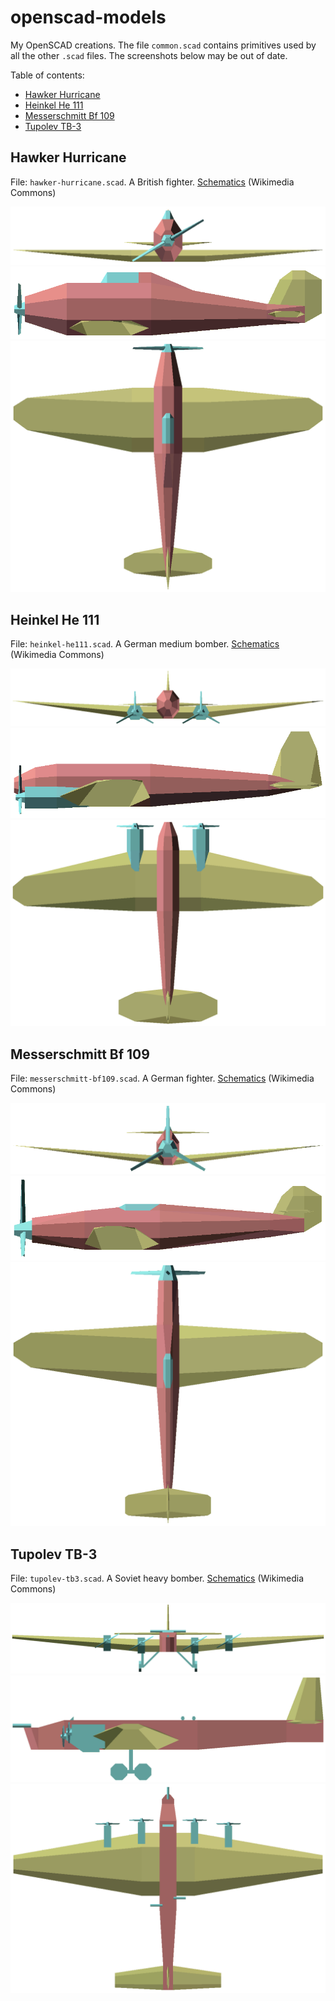 # openscad-models
My OpenSCAD creations. The file `common.scad` contains primitives used by all the other `.scad` files. The screenshots below may be out of date.

Table of contents:
* [Hawker Hurricane](#hawker-hurricane)
* [Heinkel He 111](#heinkel-he-111)
* [Messerschmitt Bf 109](#messerschmitt-bf-109)
* [Tupolev TB-3](#tupolev-tb-3)

## Hawker Hurricane
File: `hawker-hurricane.scad`. A British fighter. [Schematics](https://commons.wikimedia.org/wiki/File:Hawker_Hurricane_3-view.svg) (Wikimedia Commons)

![front view](hawker-hurricane-front.png)
![left view](hawker-hurricane-left.png)
![top view](hawker-hurricane-top.png)

## Heinkel He 111
File: `heinkel-he111.scad`. A German medium bomber. [Schematics](https://commons.wikimedia.org/wiki/File:Heinkel_He_111_H-1_3-view_line_drawing.svg) (Wikimedia Commons)

![front view](heinkel-he111-front.png)
![left view](heinkel-he111-left.png)
![top view](heinkel-he111-top.png)

## Messerschmitt Bf 109
File: `messerschmitt-bf109.scad`. A German fighter. [Schematics](https://commons.wikimedia.org/wiki/File:Messerschmitt_Bf_109_G-5_3-seiten_neu.jpg) (Wikimedia Commons)

![front view](messerschmitt-bf109-front.png)
![left view](messerschmitt-bf109-left.png)
![top view](messerschmitt-bf109-top.png)

## Tupolev TB-3
File: `tupolev-tb3.scad`. A Soviet heavy bomber. [Schematics](https://commons.wikimedia.org/wiki/File:Tupoljev_TB-3.svg) (Wikimedia Commons)

![front view](tupolev-tb3-front.png)
![left view](tupolev-tb3-left.png)
![top view](tupolev-tb3-top.png)
